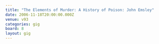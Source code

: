 ```yaml
---
title: "The Elements of Murder: A History of Poison: John Emsley"
date: 2006-11-18T20:00:00.000Z
venue: v93
categories: gig
board: 8
layout: gig
---
```

